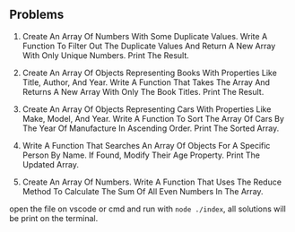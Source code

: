 ## Problems

1. Create An Array Of Numbers With Some Duplicate Values. Write A Function To Filter Out The Duplicate Values And Return A New Array With Only Unique Numbers. Print The Result.

2. Create An Array Of Objects Representing Books With Properties Like Title, Author, And Year. Write A Function That Takes The Array And Returns A New Array With Only The Book Titles. Print The Result.

3. Create An Array Of Objects Representing Cars With Properties Like Make, Model, And Year. Write A Function To Sort The Array Of Cars By The Year Of Manufacture In Ascending Order. Print The Sorted Array.

4. Write A Function That Searches An Array Of Objects For A Specific Person By Name. If Found, Modify Their Age Property. Print The Updated Array.

5. Create An Array Of Numbers. Write A Function That Uses The Reduce Method To Calculate The Sum Of All Even Numbers In The Array.

open the file on vscode or cmd and run with `node ./index`, all solutions will be print on the terminal.
